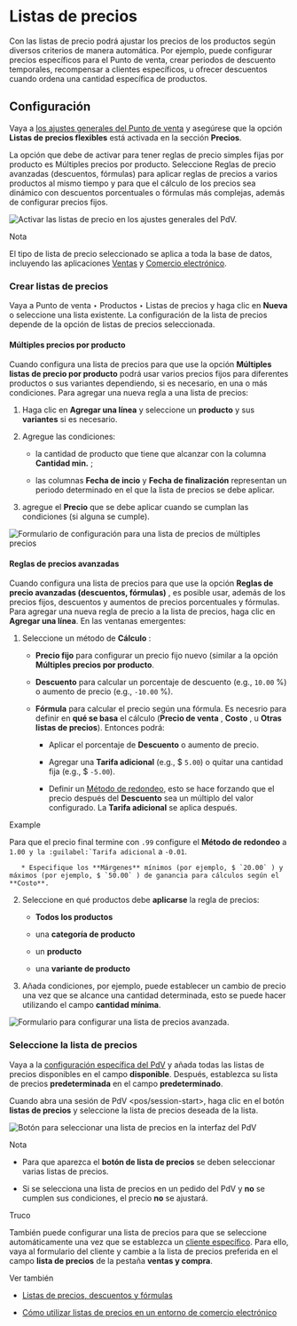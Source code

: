 # Listas de precios

Con las listas de precio podrá ajustar los precios de los productos según
diversos criterios de manera automática. Por ejemplo, puede configurar precios
específicos para el Punto de venta, crear periodos de descuento temporales,
recompensar a clientes específicos, u ofrecer descuentos cuando ordena una
cantidad específica de productos.

## Configuración

Vaya a [los ajustes generales del Punto de
venta](../configuration#configuration-settings) y asegúrese que la opción
**Listas de precios flexibles** está activada en la sección **Precios**.

La opción que debe de activar para tener reglas de precio simples fijas por
producto es Múltiples precios por producto. Seleccione Reglas de precio
avanzadas (descuentos, fórmulas) para aplicar reglas de precios a varios
productos al mismo tiempo y para que el cálculo de los precios sea dinámico
con descuentos porcentuales o fórmulas más complejas, además de configurar
precios fijos.

![Activar las listas de precio en los ajustes generales del
PdV.](../../../../_images/settings1.png) <div class="alert alert-primary">
<p class="alert-title">
Nota</p><p>El tipo de lista de precio seleccionado se aplica a toda la base de datos, incluyendo las aplicaciones <a href="../../sales/products_prices/prices/pricing">Ventas</a> y <a href="../../../websites/ecommerce/managing_products/price_management#ecommerce-pricelists"><span class="std std-ref">Comercio electrónico</span></a>.</p>
</div>

### Crear listas de precios

Vaya a Punto de venta ‣ Productos ‣ Listas de precios y haga clic en **Nueva**
o seleccione una lista existente. La configuración de la lista de precios
depende de la opción de listas de precios seleccionada.

#### Múltiples precios por producto

Cuando configura una lista de precios para que use la opción **Múltiples
listas de precio por producto** podrá usar varios precios fijos para
diferentes productos o sus variantes dependiendo, si es necesario, en una o
más condiciones. Para agregar una nueva regla a una lista de precios:

  1. Haga clic en **Agregar una línea** y seleccione un **producto** y sus **variantes** si es necesario.

  2. Agregue las condiciones:

     * la cantidad de producto que tiene que alcanzar con la columna **Cantidad min.** ;

     * las columnas **Fecha de incio** y **Fecha de finalización** representan un periodo determinado en el que la lista de precios se debe aplicar.

  3. agregue el **Precio** que se debe aplicar cuando se cumplan las condiciones (si alguna se cumple).

![Formulario de configuración para una lista de precios de múltiples
precios](../../../../_images/multiple-prices.png)

#### Reglas de precios avanzadas

Cuando configura una lista de precios para que use la opción **Reglas de
precio avanzadas (descuentos, fórmulas)** , es posible usar, además de los
precios fijos, descuentos y aumentos de precios porcentuales y fórmulas. Para
agregar una nueva regla de precio a la lista de precios, haga clic en
**Agregar una línea**. En las ventanas emergentes:

  1. Seleccione un método de **Cálculo** :

     * **Precio fijo** para configurar un precio fijo nuevo (similar a la opción **Múltiples precios por producto**.

     * **Descuento** para calcular un porcentaje de descuento (e.g., `10.00` %) o aumento de precio (e.g., `-10.00` %).

     * **Fórmula** para calcular el precio según una fórmula. Es necesrio para definir en **qué se basa** el cálculo (**Precio de venta** , **Costo** , u **Otras listas de precios**). Entonces podrá:

       * Aplicar el porcentaje de **Descuento** o aumento de precio.

       * Agregar una **Tarifa adicional** (e.g., $ `5.00`) o quitar una cantidad fija (e.g., $ `-5.00`).

       * Definir un [Método de redondeo](cash_rounding), esto se hace forzando que el precio después del **Descuento** sea un múltiplo del valor configurado. La **Tarifa adicional** se aplica después.

<div class="alert alert-success">
<p class="alert-title">
Example</p><p>Para que el precio final termine con <code>.99</code> configure el <b>Método de redondeo</b> a <code>1.00 y la :guilabel:`Tarifa adicional</code> a <code>-0.01</code>.</p>
</div>

       * Especifique los **Márgenes** mínimos (por ejemplo, $ `20.00` ) y máximos (por ejemplo, $ `50.00` ) de ganancia para cálculos según el **Costo**.

  2. Seleccione en qué productos debe **aplicarse** la regla de precios:

     * **Todos los productos**

     * una **categoría de producto**

     * un **producto**

     * una **variante de producto**

  3. Añada condiciones, por ejemplo, puede establecer un cambio de precio una vez que se alcance una cantidad determinada, esto se puede hacer utilizando el campo **cantidad mínima**.

![Formulario para configurar una lista de precios
avanzada.](../../../../_images/price-rules.png)

### Seleccione la lista de precios

Vaya a la [configuración específica del
PdV](../configuration#configuration-settings) y añada todas las listas de
precios disponibles en el campo **disponible**. Después, establezca su lista
de precios **predeterminada** en el campo **predeterminado**.

Cuando abra una sesión de PdV <pos/session-start>, haga clic en el botón
**listas de precios** y seleccione la lista de precios deseada de la lista.

![Botón para seleccionar una lista de precios en la interfaz del
PdV](../../../../_images/pricelist-button.png) <div class="alert alert-primary">
<p class="alert-title">
Nota</p><ul>
<li><p>Para que aparezca el <b>botón de lista de precios</b> se deben seleccionar varias listas de precios.</p></li>
<li><p>Si se selecciona una lista de precios en un pedido del PdV y <b>no</b> se cumplen sus condiciones, el precio <b>no</b> se ajustará.</p></li>
</ul>
</div>
<div class="alert alert-info">
<p class="alert-title">
Truco</p><p>También puede configurar una lista de precios para que se seleccione automáticamente una vez que se establezca un <a href="../../point_of_sale#pos-customers"><span class="std std-ref">cliente específico</span></a>. Para ello, vaya al formulario del cliente y cambie a la lista de precios preferida en el campo <b>lista de precios</b> de la pestaña <b>ventas y compra</b>.</p>
</div> <div class="alert alert-secondary">
<p class="alert-title">
Ver también</p><ul>
<li><p><a href="../../sales/products_prices/prices/pricing">Listas de precios, descuentos y fórmulas</a></p></li>
<li><p><a href="../../../websites/ecommerce/managing_products/price_management#ecommerce-pricelists"><span class="std std-ref">Cómo utilizar listas de precios en un entorno de comercio electrónico</span></a></p></li>
</ul>
</div>

